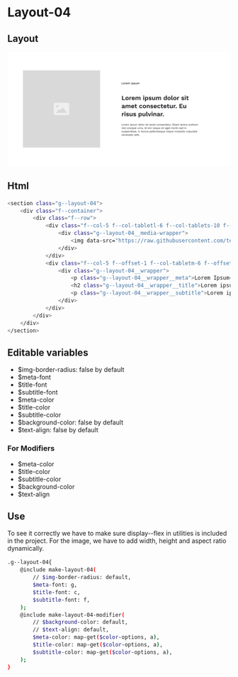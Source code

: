 # Layout-04

## Layout

![alt text][layout-04]

[layout-04]: /src/img/global-components/layout/layout-04.png

## Html

```sh
<section class="g--layout-04">
    <div class="f--container">
        <div class="f--row">
            <div class="f--col-5 f--col-tabletl-6 f--col-tablets-10 f--offset-tablets-1 f--col-mobile-12 f--offset-mobile-0 display--flex">
                <div class="g--layout-04__media-wrapper">
                    <img data-src="https://raw.githubusercontent.com/team-thunderfoot/ui/main/src/img/global-components/img-placeholder.jpg" src="/src/img/global-components/placeholder.jpg" alt="alt text" class="g--layout-04__media-wrapper__media g--lazy-01 f--ar" width="1000" height="1000" style="aspect-ratio: 1000 / 1000">
                </div>
            </div>
            <div class="f--col-5 f--offset-1 f--col-tabletm-6 f--offset-tabletm-0 f--col-tablets-10 f--offset-tablets-1 f--col-mobile-12 f--offset-mobile-0 display--flex">
                <div class="g--layout-04__wrapper">
                    <p class="g--layout-04__wrapper__meta">Lorem Ipsum</p>
                    <h2 class="g--layout-04__wrapper__title">Lorem ipsum dolor sit amet consectetur.</h2>
                    <p class="g--layout-04__wrapper__subtitle">Lorem ipsum dolor sit amet consectetur. Etiam lectus pretium nisl volutpat urna. Id orci neque sit eget morbi sed in suspendisse. In lectus pellentesque neque molestie vulputate venenatis velit.</p>
                </div>
            </div>
        </div>
    </div>
</section>
```

## Editable variables

- $img-border-radius: false by default
- $meta-font
- $title-font
- $subtitle-font
- $meta-color
- $title-color
- $subtitle-color
- $background-color: false by default
- $text-align: false by default

### For Modifiers

- $meta-color
- $title-color
- $subtitle-color
- $background-color
- $text-align

## Use

To see it correctly we have to make sure display--flex in utilities is included in the project.
For the image, we have to add width, height and aspect ratio dynamically.

```sh
.g--layout-04{
    @include make-layout-04(
        // $img-border-radius: default,
        $meta-font: g,
        $title-font: c,
        $subtitle-font: f,
    );
    @include make-layout-04-modifier(
        // $background-color: default,
        // $text-align: default,
        $meta-color: map-get($color-options, a),
        $title-color: map-get($color-options, a),
        $subtitle-color: map-get($color-options, a),
    );
}
```